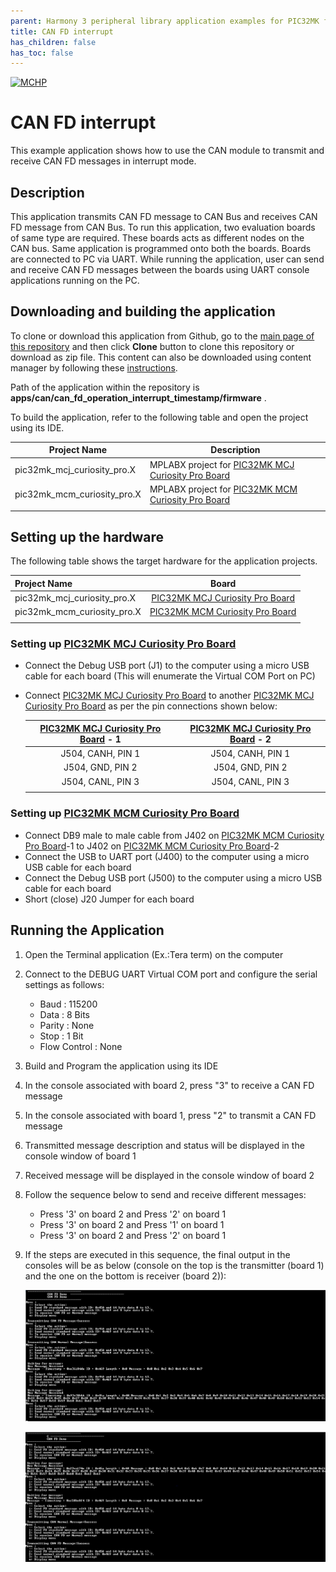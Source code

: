 ```yaml
---
parent: Harmony 3 peripheral library application examples for PIC32MK family
title: CAN FD interrupt 
has_children: false
has_toc: false
---
```


[![MCHP](https://www.microchip.com/ResourcePackages/Microchip/assets/dist/images/logo.png)](https://www.microchip.com)

# CAN FD interrupt

This example application shows how to use the CAN module to transmit and receive CAN FD messages in interrupt mode.

## Description

This application transmits CAN FD message to CAN Bus and receives CAN FD message from CAN Bus. To run this application, two evaluation boards of same type are required. These boards acts as different nodes on the CAN bus. Same application is programmed onto both the boards. Boards are connected to PC via UART. While running the application, user can send and receive CAN FD messages between the boards using UART console applications running on the PC.

## Downloading and building the application

To clone or download this application from Github, go to the [main page of this repository](https://github.com/Microchip-MPLAB-Harmony/csp_apps_pic32mk) and then click **Clone** button to clone this repository or download as zip file.
This content can also be downloaded using content manager by following these [instructions](https://github.com/Microchip-MPLAB-Harmony/contentmanager/wiki).

Path of the application within the repository is **apps/can/can_fd_operation_interrupt_timestamp/firmware** .

To build the application, refer to the following table and open the project using its IDE.

| Project Name      | Description                                    |
| ----------------- | ---------------------------------------------- |
| pic32mk_mcj_curiosity_pro.X | MPLABX project for [PIC32MK MCJ Curiosity Pro Board](https://www.microchip.com/en-us/development-tool/DT100113) |
| pic32mk_mcm_curiosity_pro.X | MPLABX project for [PIC32MK MCM Curiosity Pro Board](https://www.microchip.com/en-us/development-tool/EV31E34A) |
|||

## Setting up the hardware

The following table shows the target hardware for the application projects.

| Project Name| Board|
|:---------|:---------:|
| pic32mk_mcj_curiosity_pro.X | [PIC32MK MCJ Curiosity Pro Board](https://www.microchip.com/en-us/development-tool/DT100113) |
| pic32mk_mcm_curiosity_pro.X | [PIC32MK MCM Curiosity Pro Board](https://www.microchip.com/en-us/development-tool/EV31E34A) |
|||

### Setting up [PIC32MK MCJ Curiosity Pro Board](https://www.microchip.com/en-us/development-tool/DT100113)

- Connect the Debug USB port (J1) to the computer using a micro USB cable for each board (This will enumerate the Virtual COM Port on PC)
- Connect [PIC32MK MCJ Curiosity Pro Board](https://www.microchip.com/en-us/development-tool/DT100113) to another [PIC32MK MCJ Curiosity Pro Board](https://www.microchip.com/en-us/development-tool/DT100113) as per the pin connections shown below:

   | [PIC32MK MCJ Curiosity Pro Board](https://www.microchip.com/en-us/development-tool/DT100113) - 1 | [PIC32MK MCJ Curiosity Pro Board](https://www.microchip.com/en-us/development-tool/DT100113) - 2 |
   |:-----------------------------------:|:-----------------------------------:|
   | J504, CANH, PIN 1 | J504, CANH, PIN 1 |
   | J504, GND, PIN 2  | J504, GND, PIN 2  |
   | J504, CANL, PIN 3 | J504, CANL, PIN 3 |
   |||

### Setting up [PIC32MK MCM Curiosity Pro Board](https://www.microchip.com/en-us/development-tool/EV31E34A)

- Connect DB9 male to male cable from J402 on [PIC32MK MCM Curiosity Pro Board](https://www.microchip.com/en-us/development-tool/EV31E34A)-1 to J402 on [PIC32MK MCM Curiosity Pro Board](https://www.microchip.com/en-us/development-tool/EV31E34A)-2
- Connect the USB to UART port (J400) to the computer using a micro USB cable for each board
- Connect the Debug USB port (J500) to the computer using a micro USB cable for each board
- Short (close) J20 Jumper for each board

## Running the Application

1. Open the Terminal application (Ex.:Tera term) on the computer
2. Connect to the DEBUG UART Virtual COM port and configure the serial settings as follows:
    - Baud : 115200
    - Data : 8 Bits
    - Parity : None
    - Stop : 1 Bit
    - Flow Control : None
3. Build and Program the application using its IDE
4. In the console associated with board 2, press "3" to receive a CAN FD message
5. In the console associated with board 1, press "2" to transmit a CAN FD message
6. Transmitted message description and status will be displayed in the console window of board 1
7. Received message will be displayed in the console window of board 2
8. Follow the sequence below to send and receive different messages:
    - Press '3' on board 2 and Press '2' on board 1
    - Press '3' on board 2 and Press '1' on board 1
    - Press '3' on board 2 and Press '2' on board 1
9. If the steps are executed in this sequence, the final output in the consoles will be as below (console on the top is the transmitter (board 1) and the one on the bottom is receiver (board 2)):

    ![output](images/output_can_fd_interrupt_timestamp_1.png)

    ![output](images/output_can_fd_interrupt_timestamp_2.png)
